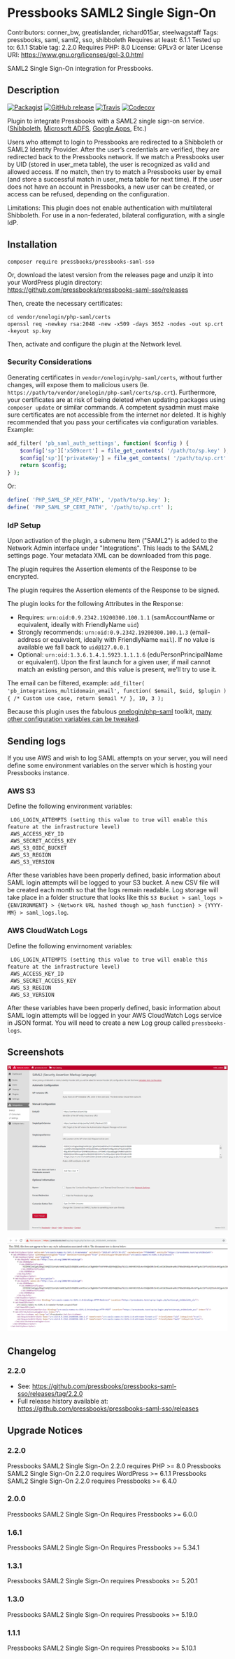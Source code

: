 # Pressbooks SAML2 Single Sign-On

Contributors: conner_bw, greatislander, richard015ar, steelwagstaff
Tags: pressbooks, saml, saml2, sso, shibboleth
Requires at least: 6.1.1
Tested up to: 6.1.1
Stable tag: 2.2.0
Requires PHP: 8.0
License: GPLv3 or later
License URI: https://www.gnu.org/licenses/gpl-3.0.html

SAML2 Single Sign-On integration for Pressbooks.

## Description

[![Packagist](https://img.shields.io/packagist/v/pressbooks/pressbooks-saml-sso.svg?style=flat-square)](https://packagist.org/packages/pressbooks/pressbooks-saml-sso) [![GitHub release](https://badgen.net/github/release/pressbooks/pressbooks-saml-sso/stable?style=flat)](https://github.com/pressbooks/pressbooks-saml-sso/releases) [![Travis](https://badgen.net/travis/pressbooks/pressbooks-saml-sso.svg?style=flat)](https://travis-ci.com/pressbooks/pressbooks-saml-sso/) [![Codecov](https://badgen.net/codecov/c/github/pressbooks/pressbooks-saml-sso?style=flat)](https://codecov.io/gh/pressbooks/pressbooks-saml-sso)

Plugin to integrate Pressbooks with a SAML2 single sign-on service. ([Shibboleth](https://www.shibboleth.net/), [Microsoft ADFS](https://support.zendesk.com/hc/en-us/articles/203663886-Setting-up-single-sign-on-using-Active-Directory-with-ADFS-and-SAML-Professional-and-Enterprise-), [Google Apps](https://pantheon.io/docs/wordpress-google-sso/), Etc.)

Users who attempt to login to Pressbooks are redirected to a Shibboleth or SAML2 Identity Provider. After the user’s credentials are verified, they are redirected back to the Pressbooks network. If we match a Pressbooks user by UID (stored in user_meta table), the user is recognized as valid and allowed access. If no match, then try to match a Pressbooks user by email (and store a successful match in user_meta table for next time). If the user does not have an account in Pressbooks, a new user can be created, or access can be refused, depending on the configuration.

Limitations: This plugin does not enable authentication with multilateral Shibboleth. For use in a non-federated, bilateral configuration, with a single IdP.

## Installation

```
composer require pressbooks/pressbooks-saml-sso
```

Or, download the latest version from the releases page and unzip it into your WordPress plugin directory: https://github.com/pressbooks/pressbooks-saml-sso/releases

Then, create the necessary certificates:

```
cd vendor/onelogin/php-saml/certs
openssl req -newkey rsa:2048 -new -x509 -days 3652 -nodes -out sp.crt -keyout sp.key
```

Then, activate and configure the plugin at the Network level.

### Security Considerations

Generating certificates in `vendor/onelogin/php-saml/certs`, without further changes, will expose them to malicious users (Ie. `https://path/to/vendor/onelogin/php-saml/certs/sp.crt`).
Furthermore, your certificates are at risk of being deleted when updating packages using `composer update` or similar commands. A competent sysadmin must make sure certificates are not accessible from the internet nor deleted. It is highly recommended that you pass your certificates via configuration variables. Example:

```php
add_filter( 'pb_saml_auth_settings', function( $config ) {
	$config['sp']['x509cert'] = file_get_contents( '/path/to/sp.key' );
	$config['sp']['privateKey'] = file_get_contents( '/path/to/sp.crt' );
	return $config;
} );
```

Or:

```php
define( 'PHP_SAML_SP_KEY_PATH', '/path/to/sp.key' );
define( 'PHP_SAML_SP_CERT_PATH', '/path/to/sp.crt' );
```

### IdP Setup

Upon activation of the plugin, a submenu item ("SAML2") is added to the Network Admin interface under "Integrations". This leads to the SAML2 settings page. Your metadata XML can be downloaded from this page.

The plugin requires the Assertion elements of the Response to be encrypted.

The plugin requires the Assertion elements of the Response to be signed.

The plugin looks for the following Attributes in the Response:

+ Requires: `urn:oid:0.9.2342.19200300.100.1.1` (samAccountName or equivalent, ideally with FriendlyName `uid`)
+ Strongly recommends: `urn:oid:0.9.2342.19200300.100.1.3` (email-address or equivalent, ideally with FriendlyName `mail`). If no value is available we fall back to `uid@127.0.0.1`
+ Optional: `urn:oid:1.3.6.1.4.1.5923.1.1.1.6` (eduPersonPrincipalName or equivalent). Upon the first launch for a given user, if mail cannot match an existing person, and this value is present, we'll try to use it.

The email can be filtered, example: `add_filter( 'pb_integrations_multidomain_email', function( $email, $uid, $plugin ) { /* Custom use case, return $email */ }, 10, 3 );`

Because this plugin uses the fabulous [onelogin/php-saml](https://github.com/onelogin/php-saml/) toolkit, [many other configuration variables can be tweaked](https://github.com/onelogin/php-saml/#settings).

## Sending logs
If you use AWS and wish to log SAML attempts on your server, you will need define some environment variables on the server which is hosting your Pressbooks instance.
### AWS S3
Define the following environment variables:

 ```
  LOG_LOGIN_ATTEMPTS (setting this value to true will enable this feature at the infrastructure level)
  AWS_ACCESS_KEY_ID
  AWS_SECRET_ACCESS_KEY
  AWS_S3_OIDC_BUCKET
  AWS_S3_REGION
  AWS_S3_VERSION
```
After these variables have been properly defined, basic information about SAML login attempts will be logged to your S3 bucket. A new CSV file will be created each month so that the logs remain readable. Log storage will take place in a folder structure that looks like this `S3 Bucket > saml_logs > {ENVIRONMENT} > {Network URL hashed though wp_hash function} > {YYYY-MM} > saml_logs.log`.

### AWS CloudWatch Logs
Define the following envirnoment variables:

 ```
  LOG_LOGIN_ATTEMPTS (setting this value to true will enable this feature at the infrastructure level)
  AWS_ACCESS_KEY_ID
  AWS_SECRET_ACCESS_KEY
  AWS_S3_REGION
  AWS_S3_VERSION
```
After these variables have been properly defined, basic information about SAML login attempts will be logged in your AWS CloudWatch Logs service in JSON format. You will need to create a new Log group called `pressbooks-logs`.

## Screenshots

![SAML2 Administration.](screenshot-1.png)

![Metadata XML.](screenshot-2.png)

## Changelog

### 2.2.0

* See: https://github.com/pressbooks/pressbooks-saml-sso/releases/tag/2.2.0
* Full release history available at: https://github.com/pressbooks/pressbooks-saml-sso/releases

## Upgrade Notices
### 2.2.0
Pressbooks SAML2 Single Sign-On 2.2.0 requires PHP >= 8.0
Pressbooks SAML2 Single Sign-On 2.2.0 requires WordPress >= 6.1.1
Pressbooks SAML2 Single Sign-On 2.2.0 requires Pressbooks >= 6.4.0

### 2.0.0
Pressbooks SAML2 Single Sign-On Requires Pressbooks >= 6.0.0

### 1.6.1
Pressbooks SAML2 Single Sign-On Requires Pressbooks >= 5.34.1

### 1.3.1
Pressbooks SAML2 Single Sign-On requires Pressbooks >= 5.20.1

### 1.3.0
Pressbooks SAML2 Single Sign-On requires Pressbooks >= 5.19.0

### 1.1.1
Pressbooks SAML2 Single Sign-On requires Pressbooks >= 5.10.1
